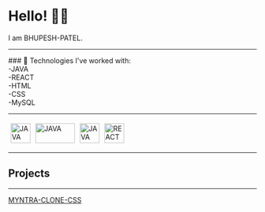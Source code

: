 # Hello! 👋👋

I am BHUPESH-PATEL.

<hr color=yellow>
### 🌟 Technologies I've worked with:
<br>
-JAVA
<br>
-REACT
<br>
-HTML
<br>
-CSS
<br>
-MySQL
<br>
<hr>
<p allign="left" style="display:flex;">
   <img style="margin:5px;" src="https://dev.java/assets/images/java-logo-vector.png" alt="JAVA" width="40" height="40"/>
  <img style="margin:5px;" src="https://upload.wikimedia.org/wikipedia/commons/thumb/1/10/CSS3_and_HTML5_logos_and_wordmarks.svg/791px-CSS3_and_HTML5_logos_and_wordmarks.svg.png?20150111171555" alt="JAVA" width="80" height="40"/>
   <img style="margin:5px;" src="https://www.mysql.com/common/logos/logo-mysql-170x115.png" alt="JAVA" width="40" height="40"/>
   <img style="margin:5px;" src="https://upload.wikimedia.org/wikipedia/commons/a/a7/React-icon.svg" alt="REACT width="40" height="40">
</p>
<hr>
<h2>Projects</h2>
<hr>
<a href="https://github.com/BABUVAA/LEARNING/tree/main/Learning-CSS/myntra">MYNTRA-CLONE-CSS</a>
